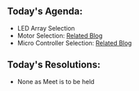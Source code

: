 ## Today's Agenda:
- LED Array Selection
- Motor Selection: [Related Blog](https://medium.com/husarion-blog/10-steps-to-choosing-the-right-motors-for-your-robotic-project-bf5c4b997407)
- Micro Controller Selection: [Related Blog](https://community.arm.com/arm-community-blogs/b/embedded-blog/posts/10-steps-to-selecting-a-microcontroller)

## Today's Resolutions:
- None as Meet is to be held